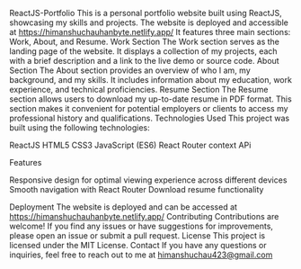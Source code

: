 ReactJS-Portfolio
This is a personal portfolio website built using ReactJS, showcasing my skills and projects. The website is deployed and accessible at https://himanshuchauhanbyte.netlify.app/ It features three main sections: Work, About, and Resume.
Work Section
The Work section serves as the landing page of the website. It displays a collection of my projects, each with a brief description and a link to the live demo or source code.
About Section
The About section provides an overview of who I am, my background, and my skills. It includes information about my education, work experience, and technical proficiencies.
Resume Section
The Resume section allows users to download my up-to-date resume in PDF format. This section makes it convenient for potential employers or clients to access my professional history and qualifications.
Technologies Used
This project was built using the following technologies:

ReactJS
HTML5
CSS3
JavaScript (ES6)
React Router
context APi

Features

Responsive design for optimal viewing experience across different devices
Smooth navigation with React Router
Download resume functionality

Deployment
The website is deployed and can be accessed at https://himanshuchauhanbyte.netlify.app/
Contributing
Contributions are welcome! If you find any issues or have suggestions for improvements, please open an issue or submit a pull request.
License
This project is licensed under the MIT License.
Contact
If you have any questions or inquiries, feel free to reach out to me at himanshuchau423@gmail.com
